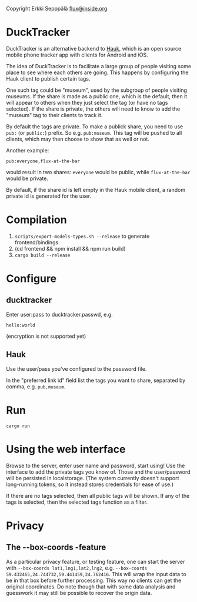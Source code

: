 Copyright Erkki Sepppälä <flux@inside.org>

# DuckTracker

DuckTracker is an alternative backend to
[Hauk](https://github.com/bilde2910/Hauk), which is an open source
mobile phone tracker app with clients for Android and iOS.

The idea of DuckTracker is to facilitate a large group of people
visiting some place to see where each others are going. This happens
by configuring the Hauk client to publish certain tags.

One such tag could be "museum", used by the subgroup of people
visiting museums. If the share is made as a public one, which is the
default, then it will appear to others when they just select the tag
(or have no tags selected).  If the share is private, the others will
need to know to add the "museum" tag to their clients to track it.

By default the tags are private. To make a publick share, you need to
use `pub:` (or `public:`) prefix. So e.g. `pub:museum`. This tag will
be pushed to all clients, which may then choose to show that as well
or not.

Another example:

`pub:everyone,flux-at-the-bar`

would result in two shares: `everyone` would be public, while
`flux-at-the-bar` would be private.

By default, if the share id is left empty in the Hauk mobile client, a
random private id is generated for the user.

# Compilation

1) `scripts/export-models-types.sh --release` to generate frontend/bindings
2) (cd frontend && npm install && npm run build)
3) `cargo build --release`

# Configure

## ducktracker
Enter user:pass to ducktracker.passwd, e.g.

```
hello:world
```

(encryption is not supported yet)

## Hauk

Use the user/pass you've configured to the password file.

In the "preferred link id" field list the tags you want to share,
separated by comma, e.g. `pub,museum`.

# Run

`cargo run`

# Using the web interface

Browse to the server, enter user name and password, start using! Use
the interface to add the private tags you know of. Those and the
user/password will be persisted in localstorage. (The system currently
doesn't support long-running tokens, so it instead stores credentials
for ease of use.)

If there are no tags selected, then all public tags will be shown. If
any of the tags is selected, then the selected tags function as a
filter.

# Privacy

## The --box-coords -feature

As a particular privacy feature, or testing feature, one can start the
server with `--box-coords lat1,lng1,lat2,lng2`, e.g. `--box-coords
59.432465,24.744732,59.441459,24.762416`. This will wrap the input
data to be in that box before further processing. This way no clients
can get the original coordinates. Do note though that with some data
analysis and guesswork it may still be possible to recover the origin
data.
